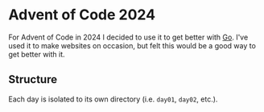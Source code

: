# Advent of Code 2024

For Advent of Code in 2024 I decided to use it to get better with [Go](https://go.dev).
I've used it to make websites on occasion, but felt this would be a good way to get better with it.

## Structure

Each day is isolated to its own directory (i.e. `day01`, `day02`, etc.).
